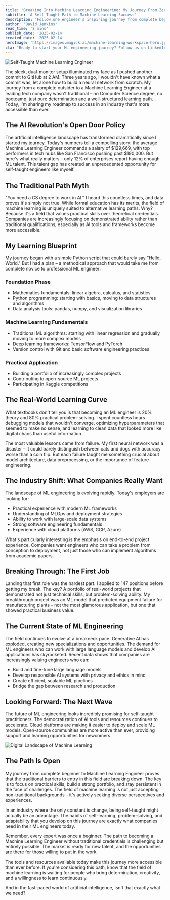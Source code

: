 ```yaml
---
title: 'Breaking Into Machine Learning Engineering: My Journey From Zero to Neural Networks'
subtitle: 'A Self-Taught Path to Machine Learning Success'
description: "Follow one engineer's inspiring journey from complete beginner to successful Machine Learning Engineer, without a traditional CS degree. Learn about the practical steps, challenges, and opportunities in today's AI landscape, where self-taught practitioners are increasingly valued for their real-world skills and problem-solving abilities."
author: 'David Jenkins'
read_time: '8 mins'
publish_date: '2025-02-14'
created_date: '2025-02-14'
heroImage: 'https://images.magick.ai/machine-learning-workspace-hero.jpg'
cta: "Ready to start your ML engineering journey? Follow us on LinkedIn for more insights, practical tips, and industry updates from professionals who've walked the path you're considering."
---
```


![Self-Taught Machine Learning Engineer](https://i.magick.ai/PIXE/1739587052791_magick_img.webp)

The sleek, dual-monitor setup illuminated my face as I pushed another commit to GitHub at 2 AM. Three years ago, I wouldn't have known what a commit was, let alone how to build a neural network from scratch. My journey from a complete outsider to a Machine Learning Engineer at a leading tech company wasn't traditional – no Computer Science degree, no bootcamp, just pure determination and a well-structured learning path. Today, I'm sharing my roadmap to success in an industry that's more accessible than ever.

## The AI Revolution's Open Door Policy

The artificial intelligence landscape has transformed dramatically since I started my journey. Today's numbers tell a compelling story: the average Machine Learning Engineer commands a salary of $129,669, with top performers in tech hubs like San Francisco pushing past $190,000. But here's what really matters – only 12% of enterprises report having enough ML talent. This talent gap has created an unprecedented opportunity for self-taught engineers like myself.

## The Traditional Path Myth

"You need a CS degree to work in AI." I heard this countless times, and data proves it's simply not true. While formal education has its merits, the field of machine learning is uniquely suited to alternative learning paths. Why? Because it's a field that values practical skills over theoretical credentials. Companies are increasingly focusing on demonstrated ability rather than traditional qualifications, especially as AI tools and frameworks become more accessible.

## My Learning Blueprint

My journey began with a simple Python script that could barely say "Hello, World." But I had a plan – a methodical approach that would take me from complete novice to professional ML engineer:

### Foundation Phase
- Mathematics fundamentals: linear algebra, calculus, and statistics
- Python programming: starting with basics, moving to data structures and algorithms
- Data analysis tools: pandas, numpy, and visualization libraries

### Machine Learning Fundamentals
- Traditional ML algorithms: starting with linear regression and gradually moving to more complex models
- Deep learning frameworks: TensorFlow and PyTorch
- Version control with Git and basic software engineering practices

### Practical Application
- Building a portfolio of increasingly complex projects
- Contributing to open-source ML projects
- Participating in Kaggle competitions

## The Real-World Learning Curve

What textbooks don't tell you is that becoming an ML engineer is 20% theory and 80% practical problem-solving. I spent countless hours debugging models that wouldn't converge, optimizing hyperparameters that seemed to make no sense, and learning to clean data that looked more like digital chaos than useful information.

The most valuable lessons came from failure. My first neural network was a disaster – it could barely distinguish between cats and dogs with accuracy worse than a coin flip. But each failure taught me something crucial about model architecture, data preprocessing, or the importance of feature engineering.

## The Industry Shift: What Companies Really Want

The landscape of ML engineering is evolving rapidly. Today's employers are looking for:
- Practical experience with modern ML frameworks
- Understanding of MLOps and deployment strategies
- Ability to work with large-scale data systems
- Strong software engineering fundamentals
- Experience with cloud platforms (AWS, GCP, Azure)

What's particularly interesting is the emphasis on end-to-end project experience. Companies want engineers who can take a problem from conception to deployment, not just those who can implement algorithms from academic papers.

## Breaking Through: The First Job

Landing that first role was the hardest part. I applied to 147 positions before getting my break. The key? A portfolio of real-world projects that demonstrated not just technical skills, but problem-solving ability. My breakthrough project was an ML model that predicted equipment failure for manufacturing plants – not the most glamorous application, but one that showed practical business value.

## The Current State of ML Engineering

The field continues to evolve at a breakneck pace. Generative AI has exploded, creating new specializations and opportunities. The demand for ML engineers who can work with large language models and develop AI applications has skyrocketed. Recent data shows that companies are increasingly valuing engineers who can:
- Build and fine-tune large language models
- Develop responsible AI systems with privacy and ethics in mind
- Create efficient, scalable ML pipelines
- Bridge the gap between research and production

## Looking Forward: The Next Wave

The future of ML engineering looks incredibly promising for self-taught practitioners. The democratization of AI tools and resources continues to accelerate. Cloud platforms are making it easier to deploy and scale ML models. Open-source communities are more active than ever, providing support and learning opportunities for newcomers.

![Digital Landscape of Machine Learning](https://i.magick.ai/PIXE/1739587052794_magick_img.webp)

## The Path Is Open

My journey from complete beginner to Machine Learning Engineer proves that the traditional barriers to entry in this field are breaking down. The key is to focus on practical skills, build a strong portfolio, and stay persistent in the face of challenges. The field of machine learning is not just accepting non-traditional backgrounds – it's actively seeking diverse perspectives and experiences.

In an industry where the only constant is change, being self-taught might actually be an advantage. The habits of self-learning, problem-solving, and adaptability that you develop on this journey are exactly what companies need in their ML engineers today.

Remember, every expert was once a beginner. The path to becoming a Machine Learning Engineer without traditional credentials is challenging but entirely possible. The market is ready for new talent, and the opportunities are there for those willing to put in the work.

The tools and resources available today make this journey more accessible than ever before. If you're considering this path, know that the field of machine learning is waiting for people who bring determination, creativity, and a willingness to learn continuously.

And in the fast-paced world of artificial intelligence, isn't that exactly what we need?